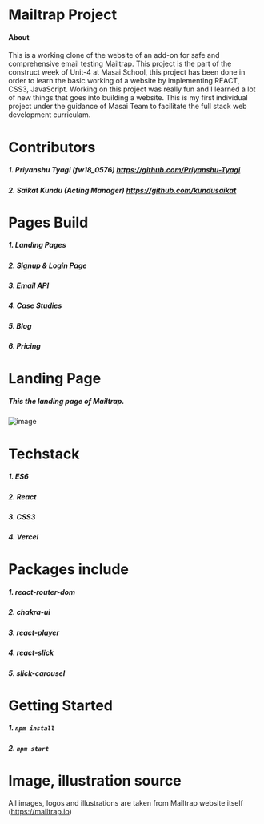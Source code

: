 
# Mailtrap Project

#### About

 This is a working clone of the website of an add-on for safe and comprehensive email testing Mailtrap. This project is the part of the construct week of Unit-4 at Masai School, this project has been done in order to learn the basic working of a website by implementing REACT, CSS3, JavaScript. Working on this project was really fun and I learned a lot of new things that goes into building a website. This is my first individual project under the guidance of Masai Team to facilitate the full stack web development curriculam.
 
 # Contributors
##### 1. Priyanshu Tyagi (fw18_0576)  https://github.com/Priyanshu-Tyagi
##### 2. Saikat Kundu (Acting Manager)  https://github.com/kundusaikat

 # Pages Build
##### 1. Landing Pages
##### 2. Signup & Login Page
##### 3. Email API
##### 4. Case Studies
##### 5. Blog
##### 6. Pricing

# Landing Page
##### This the landing page of Mailtrap.

![image](https://drive.google.com/uc?export=view&id=1RYY6nNxmS8j-NsbFC59hgmQ-rHQumkrv)

# Techstack
##### 1. ES6
##### 2. React
##### 3. CSS3
##### 4. Vercel

# Packages include
##### 1. react-router-dom
##### 2. chakra-ui
##### 3. react-player
##### 4. react-slick
##### 5. slick-carousel


# Getting Started
##### 1. ```npm install```
##### 2. ```npm start```

# Image, illustration source

All images, logos and illustrations are taken from Mailtrap website itself (https://mailtrap.io)
